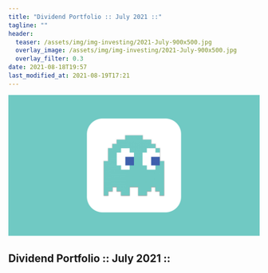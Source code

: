 ```yaml
---
title: "Dividend Portfolio :: July 2021 ::"
tagline: ""
header:
  teaser: /assets/img/img-investing/2021-July-900x500.jpg
  overlay_image: /assets/img/img-investing/2021-July-900x500.jpg
  overlay_filter: 0.3
date: 2021-08-18T19:57
last_modified_at: 2021-08-19T17:21
---
```



![Thumnail](/assets/img/img-posts/blank-1600x900.jpg)

## Dividend Portfolio :: July 2021 ::

<div style=""><canvas id="holdingsRatio" height="100"></canvas></div>

<div><canvas id="dividendsJuly2021" height="200"></canvas></div>

<script src="/assets/js/js-investing/2021-08-18-dividend-portfolio.js"></script>

